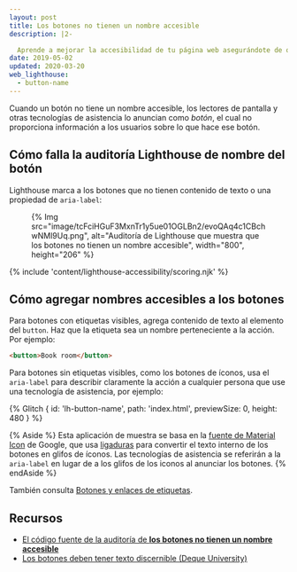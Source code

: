 ```yaml
---
layout: post
title: Los botones no tienen un nombre accesible
description: |2-

  Aprende a mejorar la accesibilidad de tu página web asegurándote de que todos los botones tienen nombres a los que pueden acceder los usuarios de tecnología de asistencia.
date: 2019-05-02
updated: 2020-03-20
web_lighthouse:
  - button-name
---
```


Cuando un botón no tiene un nombre accesible, los lectores de pantalla y otras tecnologías de asistencia lo anuncian como *botón*, el cual no proporciona información a los usuarios sobre lo que hace ese botón.

## Cómo falla la auditoría Lighthouse de nombre del botón

Lighthouse marca a los botones que no tienen contenido de texto o una propiedad de `aria-label`:

<figure>{% Img src="image/tcFciHGuF3MxnTr1y5ue01OGLBn2/evoQAq4c1CBchwNMl9Uq.png", alt="Auditoría de Lighthouse que muestra que los botones no tienen un nombre accesible", width="800", height="206" %}</figure>

{% include 'content/lighthouse-accessibility/scoring.njk' %}

## Cómo agregar nombres accesibles a los botones

Para botones con etiquetas visibles, agrega contenido de texto al elemento del `button`. Haz que la etiqueta sea un nombre perteneciente a la acción. Por ejemplo:

```html
<button>Book room</button>
```

Para botones sin etiquetas visibles, como los botones de íconos, usa el `aria-label` para describir claramente la acción a cualquier persona que use una tecnología de asistencia, por ejemplo:

{% Glitch { id: 'lh-button-name', path: 'index.html', previewSize: 0, height: 480 } %}

{% Aside %} Esta aplicación de muestra se basa en la [fuente de Material Icon](https://google.github.io/material-design-icons/) de Google, que usa [ligaduras](https://alistapart.com/article/the-era-of-symbol-fonts/) para convertir el texto interno de los botones en glifos de íconos. Las tecnologías de asistencia se referirán a la `aria-label` en lugar de a los glifos de los iconos al anunciar los botones. {% endAside %}

También consulta [Botones y enlaces de etiquetas](/labels-and-text-alternatives#label-buttons-and-links).

## Recursos

- [El código fuente de la auditoría de **los botones no tienen un nombre accesible**](https://github.com/GoogleChrome/lighthouse/blob/master/core/audits/accessibility/button-name.js)
- [Los botones deben tener texto discernible (Deque University)](https://dequeuniversity.com/rules/axe/3.3/button-name)
